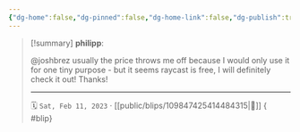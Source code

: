 ```yaml
---
{"dg-home":false,"dg-pinned":false,"dg-home-link":false,"dg-publish":true,"tags":["dgblip"],"disabled rules":["yaml-title","yaml-title-alias","file-name-heading"],"title":"philipp on mastodon @ 2023-02-11","created-date":"2023-02-11T18:04:53","id":109847425414484320,"updated-date":"2025-05-02T08:50:43","dg-path":"blips/109847425414484315.md","permalink":"/blips/109847425414484315/","dgPassFrontmatter":true}
---
```


> [!summary] **philipp**:
>
> @joshbrez usually the price throws me off because I would only use it for one tiny purpose - but it seems raycast is free, I will definitely check it out! Thanks!
> - - -
>
> 🗓️ `Sat, Feb 11, 2023` · [[public/blips/109847425414484315\|🔗]]
{ #blip}


